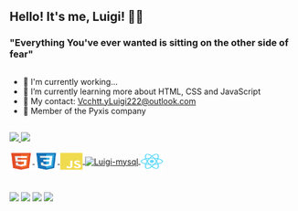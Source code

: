 ## Hello! It's me, Luigi! 👋😄

### "Everything You've ever wanted is sitting on the other side of fear"
##


- 📌 I'm currently working...
- 📌 I’m currently learning more about HTML, CSS and JavaScript
- 📩 My contact: Vcchtt.yLuigi222@outlook.com
- 🚀 Member of the Pyxis company 

##
<div align="left" >
  <a href="https://github.com/luigivicchietti">
  <img height="150em" src="https://github-readme-stats.vercel.app/api?username=luigivicchietti&show_icons=true&theme=discord_old_blurple&include_all_commits=true&count_private=true"/>
  <img height="147em" src="https://github-readme-stats.vercel.app/api/top-langs/?username=luigivicchietti&layout=compact&langs_count=7&theme=discord_old_blurple"/>
</div>
<div style="display: inline_block"><br>
  <img align="center" alt="Luigi-HTML" height="30" width="40" src="https://raw.githubusercontent.com/devicons/devicon/master/icons/html5/html5-original.svg">
    <img align="center" alt="Luigi-CSS" height="30" width="40" src="https://raw.githubusercontent.com/devicons/devicon/master/icons/css3/css3-original.svg">
  <img align="center" alt="Luigi-Js" height="30" width="40" src="https://raw.githubusercontent.com/devicons/devicon/master/icons/javascript/javascript-plain.svg">
  <img align="center" alt="Luigi-mysql" height="30" width="40" src="https://cdn.jsdelivr.net/gh/devicons/devicon/icons/mysql/mysql-original.svg">
  <img align="center" alt="Luigi-React" height="30" width="40" src="https://raw.githubusercontent.com/devicons/devicon/master/icons/react/react-original.svg">
  
#
<div> 
  <a href="https://instagram.com/ylu1gi" target="_blank"><img src="https://img.shields.io/badge/-Instagram-%23E4405F?style=for-the-badge&logo=instagram&logoColor=white" target="_blank"></a>
  <a href="https://www.linkedin.com/in/#-45875016a" target="_blank"><img src="https://img.shields.io/badge/-LinkedIn-%230077B5?style=for-the-badge&logo=linkedin&logoColor=white" target="_blank"></a>
  <a href="https://open.spotify.com/user/22he4ob5qu3wt75q47yh72ydi" target="_blank"><img src="https://img.shields.io/badge/Spotify-1ED760?&style=for-the-badge&logo=spotify&logoColor=white" target="_blank"></a>
  <a href = "mailto:vcchtt.yluigi222@outlook.com"><img src="https://img.shields.io/badge/-Gmail-%23333?style=for-the-badge&logo=gmail&logoColor=white" target="_blank"></a>
